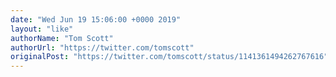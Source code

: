 ```yaml
---
date: "Wed Jun 19 15:06:00 +0000 2019"
layout: "like"
authorName: "Tom Scott"
authorUrl: "https://twitter.com/tomscott"
originalPost: "https://twitter.com/tomscott/status/1141361494262767616"
---
```

